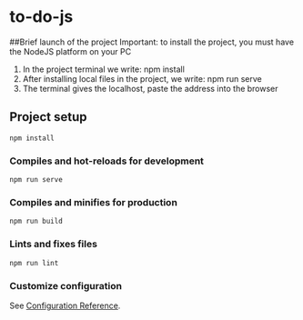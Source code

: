 # to-do-js

##Brief launch of the project
Important: to install the project, you must have the NodeJS platform on your PC

1. In the project terminal we write: npm install
2. After installing local files in the project, we write: npm run serve
3. The terminal gives the localhost, paste the address into the browser

## Project setup
```
npm install
```

### Compiles and hot-reloads for development
```
npm run serve
```

### Compiles and minifies for production
```
npm run build
```

### Lints and fixes files
```
npm run lint
```

### Customize configuration
See [Configuration Reference](https://cli.vuejs.org/config/).
